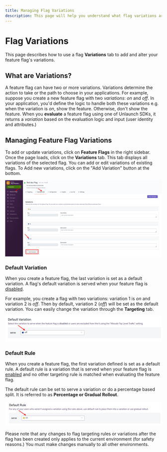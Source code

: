 ```yaml
---
title: Managing Flag Variations
description: This page will help you understand what flag variations are, how to create and manage them.
---
```


# Flag Variations

This page describes how to use a flag **Variations** tab to add and alter your feature flag's variations.

## What are Variations?

A feature flag can have two or more variations. Variations determine the action to take or the path to choose in your applications. For example, suppose you create a new feature flag with two *variations*: *on* and *off*. In your application, you'd define the logic to handle both these variations e.g. when the variation is *on*, show the feature. Otherwise, don't show the feature. When you **evaluate** a feature flag using one of Unlaunch SDKs, it returns a *variation* based on the evaluation logic and input (user identity and attributes.)

## Managing Feature Flag Variations
To add or update variations, click on **Feature Flags** in the right sidebar. Once the page loads, click on the **Variations** tab. This tab displays all variations of the selected flag. You can add or edit variations of existing flags. To Add new variations, click on the "Add Variation" button at the bottom.

<div class="justify-content-center">
    <img src="/assets/img/update-variation.png" alt="Add Flag Variation"/>
</div>

### Default Variation

When you create a feature flag, the last variation is set as a default variation. A flag's default variation is served when your feature flag is [disabled](enable-disable-flags).

For example, you create a flag with two variations: variation 1 is *on* and variation 2 is *off*. Then by default, variation 2 (*off*) will be set as the default variation. You can easily change the variation through the **Targeting** tab.

<div class="justify-content-center">
    <img src="/assets/img/off-variation.png" alt="Default Variation"/>
</div> 

### Default Rule

When you create a feature flag, the first variation defined is set as a default rule. A default rule is a variation that is served when your feature flag is [enabled](enable-disable-flags) and no other targeting rule is matched when evaluating the feature flag.

The default rule can be set to serve a variation or do a percentage based split. It is referred to as **Percentage or Gradual Rollout**. 

<div class="justify-content-center">
    <img src="/assets/img/default-rule.png" alt="Default Rule"/>
</div> 

Please note that any changes to flag targeting rules or variations after the flag has been created only applies to the current environment (for safety reasons.) You must make changes manually to all other environments.




